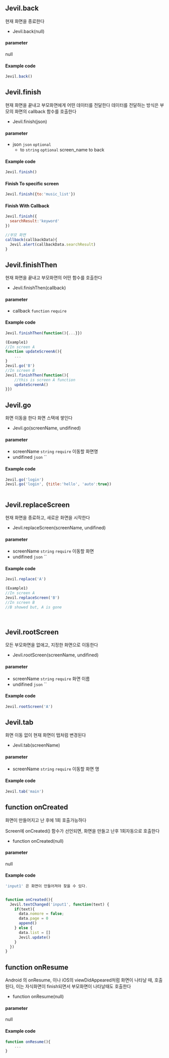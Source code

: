 
## Jevil.back

현재 화면을 종료한다

- Jevil.back(null)

#### parameter
null

#### Example code
```javascript
Jevil.back()
```




## Jevil.finish

현재 화면을 끝내고 부모화면에게 어떤 데이터를 전달한다
데이터를 전달하는 방식은 부모의 화면의 callback 함수를 호출한다


- Jevil.finish(json)

#### parameter

- json `json` `optional` 
  - to `string` `optional` screen_name to back

#### Example code
```javascript
Jevil.finish()
```

#### Finish To specific screen
```javascript
Jevil.finish({to:'music_list'})
```

#### Finish With Callback
```javascript
Jevil.finish({
  searchResult:'keyword'
})

//부모 화면
callback(callbackData){
  Jevil.alert(callbackData.searchResult)
}
```




## Jevil.finishThen

현재 화면을 끝내고 부모화면의 어떤 함수를 호출한다

- Jevil.finishThen(callback)

#### parameter

- callback `function` `require` 

#### Example code
```javascript
Jevil.finishThen(function(){...}})

(Example1)
//In screen A
function updateScreenA(){
    ...
}
Jevil.go('B')
//In screen B
Jevil.finishThen(function(){
    //this is screen A function
    updateScreenA()
}})
```




## Jevil.go

화면 이동을 한다
화면 스택에 쌓인다

- Jevil.go(screenName, undifined)

#### parameter

- screenName `string` `require` 이동할 화면명
- undifined `json` `` 

#### Example code
```javascript
Jevil.go('login')
Jevil.go('login', {title:'hello', 'auto':true})
   
```




## Jevil.replaceScreen

현재 화면을 종료하고, 새로운 화면을 시작한다

- Jevil.replaceScreen(screenName, undifined)

#### parameter

- screenName `string` `require` 이동할 화면
- undifined `json` `` 

#### Example code
```javascript
Jevil.replace('A')

(Example1)
//In screen A
Jevil.replaceScreen('B')
//In screen B
//B showed but, A is gone

        
```




## Jevil.rootScreen

모든 부모화면을 없애고, 지정한 화면으로 이동한다

- Jevil.rootScreen(screenName, undifined)

#### parameter

- screenName `string` `require` 화면 이름
- undifined `json` `` 

#### Example code
```javascript
Jevil.rootScreen('A')
```




## Jevil.tab

화면 이동 없이 현재 화면이 탭처럼 변경된다

- Jevil.tab(screenName)

#### parameter

- screenName `string` `require` 이동할 화면 명

#### Example code
```javascript
Jevil.tab('main')
```




## function onCreated

화면이 만들어지고 난 후에 1회 호출가능하다 

Screen에 onCreated() 함수가 선언되면, 화면을 만들고 난후 1회자동으로 호출한다

- function onCreated(null)

#### parameter
null

#### Example code
```javascript
'input1' 은 화면이 만들어져야 찾을 수 있다.


function onCreated(){
  Jevil.textChanged('input1', function(text) {
    if(text){
      data.nomore = false;
      data.page = 0
      append()
    } else {
      data.list = []
      Jevil.update()
    }
  })  
}
```




## function onResume

Android 의 onResume, 이나 iOS의 viewDidAppeared처럼 화면이 나타날 때, 호출된다, 
이는 자식화면이 finish되면서 부모화면이 나타날때도 호출한다


- function onResume(null)

#### parameter
null

#### Example code
```javascript
function onResume(){
    ...
}

```



